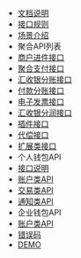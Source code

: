 - [文档说明](README.md)
- [接口规则](JKGZ.md)
- [场景介绍](CJJS.md)
- 聚合API列表
 - [商户进件接口](jhjj.md)
 - [聚合支付接口](API.md)
 - [汇收银分账接口](fzjk.md)
 - [付款分账接口](ksfz.md)
 - [电子发票接口](dzfp.md)
 - [汇收银分润接口](frjk.md)
 - [插件接口](xqcj.md)
 - [代偿接口](lshdc.md)
 - [扩展类接口](other.md)
- 个人钱包API
 - [接口说明](wallet/api_wallet.note.md)
 - [账户类API](wallet/api_wallet.account.md)
 - [交易类API](wallet/api_wallet.trade.md)
 - [通知类API](wallet/api_wallet.notify.md)  
- 企业钱包API
 - [账户类API](wallet/api_enterprise.account.md)
- [错误码](cwm.md)
- [DEMO](demo.md)  
